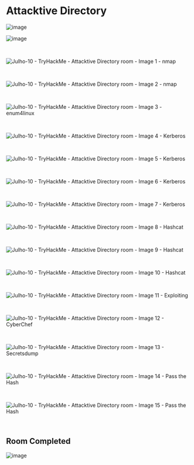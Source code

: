 <h1>Attacktive Directory</h1>


![image](https://github.com/user-attachments/assets/939dfd3d-1a3c-4fc1-8325-9b89d90dadb6)


![image](https://github.com/user-attachments/assets/9ad4ab65-d29a-440e-9305-6729f59f036a)


<br>

![Julho-10 - TryHackMe - Attacktive Directory room - Image 1 - nmap](https://github.com/user-attachments/assets/d72ecf3a-23db-4cda-8ec8-6edb65a4620d)

<br>


![Julho-10 - TryHackMe - Attacktive Directory room - Image 2 - nmap](https://github.com/user-attachments/assets/83c0d4bb-53ba-441d-b0c3-c8c19bcd7107)


<br>

![Julho-10 - TryHackMe - Attacktive Directory room - Image 3 - enum4linux](https://github.com/user-attachments/assets/3f9fbb38-fdcf-4b97-85ab-2d76dbc51486)

<br>


![Julho-10 - TryHackMe - Attacktive Directory room - Image 4 - Kerberos](https://github.com/user-attachments/assets/9e384e82-859d-43dd-99a8-9b1e41df72bd)


<br>

![Julho-10 - TryHackMe - Attacktive Directory room - Image 5 - Kerberos](https://github.com/user-attachments/assets/3d3b8429-f077-4656-bb2e-16331a552564)



<br>

![Julho-10 - TryHackMe - Attacktive Directory room - Image 6 - Kerberos](https://github.com/user-attachments/assets/7f8d5c17-a01f-482b-ab8f-add52aa0081b)

<br>


![Julho-10 - TryHackMe - Attacktive Directory room - Image 7 - Kerberos](https://github.com/user-attachments/assets/30525e79-27d7-4649-b51c-3a4f601e19bf)


<br>


![Julho-10 - TryHackMe - Attacktive Directory room - Image 8 - Hashcat](https://github.com/user-attachments/assets/d92dcae2-e455-4fcc-888b-f15af3efbf41)

<br>


![Julho-10 - TryHackMe - Attacktive Directory room - Image 9 - Hashcat](https://github.com/user-attachments/assets/03891ab5-48bf-4a5d-845b-e7f3432ae01d)

<br>

![Julho-10 - TryHackMe - Attacktive Directory room - Image 10 - Hashcat](https://github.com/user-attachments/assets/57ea8c61-1d92-4bcf-bd6e-c8b405d76647)


<br>

![Julho-10 - TryHackMe - Attacktive Directory room - Image 11 - Exploiting](https://github.com/user-attachments/assets/fe4e3191-9772-47b1-8b84-a51ccb820051)


<br>

![Julho-10 - TryHackMe - Attacktive Directory room - Image 12 - CyberChef](https://github.com/user-attachments/assets/3beb0568-3c34-47e7-9fc2-0f83fdf25b55)


<br>

![Julho-10 - TryHackMe - Attacktive Directory room - Image 13 - Secretsdump](https://github.com/user-attachments/assets/cd196e12-0a11-492a-8579-7159bea76a98)


<br>

![Julho-10 - TryHackMe - Attacktive Directory room - Image 14 - Pass the Hash](https://github.com/user-attachments/assets/1a037781-58dc-4be5-854f-bb107c536a32)

<br>


![Julho-10 - TryHackMe - Attacktive Directory room - Image 15 - Pass the Hash](https://github.com/user-attachments/assets/e705a424-0bfc-4139-9eb4-f7093c4324bc)


<br>

<h2>Room Completed</h2>

![image](https://github.com/user-attachments/assets/b9466f89-fbf8-4a98-bd40-e0be87bf30b1)
